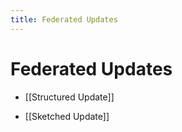 ```yaml
---
title: Federated Updates
---
```


# Federated Updates
- [[Structured Update]] 

- [[Sketched Update]]






























































